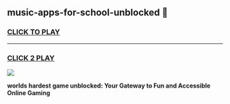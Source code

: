 
## music-apps-for-school-unblocked 👋
<h3>
<a href="https://premium.freeplayer.one?title=music-apps-for-school-unblocked&ref=14F">CLICK TO PLAY</a></h3>
<hr>

<h3>
<a href="https://premium.freeplayer.one?title=music-apps-for-school-unblocked&ref=14F">CLICK 2 PLAY</a>
  
</h3>

<a href="https://premium.freeplayer.one?title=music-apps-for-school-unblocked&ref=12F/"><img src="https://clearcache.store/games.png"></a>


**worlds hardest game unblocked: Your Gateway to Fun and Accessible Online Gaming**
